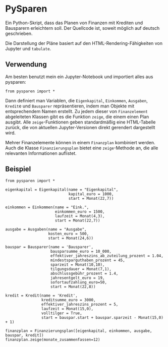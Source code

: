 # PySparen

Ein Python-Skript, dass das Planen von Finanzen mit Krediten und Bausparern erleichtern soll. Der Quellcode ist, soweit möglich auf deutsch geschrieben.

Die Darstellung der Pläne basiert auf den HTML-Rendering-Fähigkeiten von Jupyter und `tabulate`.

## Verwendung

Am besten benutzt mein ein Jupyter-Notebook und importiert alles aus pysparen:
```
from pysparen import *
```

Dann definiert man Variablen, die `Eigenkapital`, `Einkommen`, `Ausgaben`, `Kredit`e und `Bausparer` repräsentieren, indem man Objekte mit entsprechendem Namen erstellt.
Zu jedem dieser von `Finanzelement` abgeleiteten Klassen gibt es die Funktion `zeige`, die einem einen Plan ausgibt.
Alle `zeige`-Funktionen geben standardmäßig eine HTML-Tabelle zurück, die von aktuellen Jupyter-Versionen direkt gerendert dargestellt wird.

Mehrer Finanzelemente können in einem `Finanzplan` kombiniert werden. Auch die Klasse `Finanzierungsplan` bietet eine `zeige`-Methode an, die alle relevanten Informationen auflistet.

## Beispiel
```
from pysparen import *

eigenkapital = Eigenkapital(name = "Eigenkapital",
                            kapital_euro = 1000,
                            start = Monat(22,7))

einkommen = Einkommen(name = "Eink.",
                      einkommen_euro = 1500,
                      laufzeit = Monat(4,3),
                      start = Monat(22,7))

ausgabe = Ausgaben(name = "Ausgabe",
                   kosten_euro = 500,
                   start = Monat(24,6))

bauspar = Bausparer(name = 'Bausparer',
                    bausparsumme_euro = 10_000,
                    effektiver_jahreszins_ab_zuteilung_prozent = 1.04,
                    mindestsparguthaben_prozent = 45,
                    sparzeit = Monat(10,10), 
                    tilgungsdauer = Monat(7,1),
                    abschlussgebühr_prozent = 1.4,
                    jahresentgelt_euro = 19,
                    sofortaufzahlung_euro=50,
                    start = Monat(22,8))

kredit = Kredit(name = 'Kredit',
                kreditsumme_euro = 3000,
                effektiver_jahreszins_prozent = 5,
                laufzeit = Monat(15,0),
                volltilger = True,
                start = bauspar.start + bauspar.sparzeit - Monat(15,0) + 1)

finanzplan = Finanzierungsplan([eigenkapital, einkommen, ausgabe, bauspar, kredit])
finanzplan.zeige(monate_zusammenfassen=12)
```
